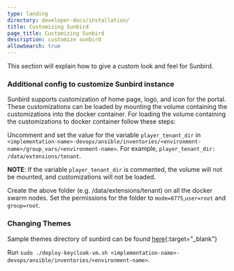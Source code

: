 ```yaml
---
type: landing
directory: developer-docs/installation/
title: Customizing Sunbird
page_title: Customizing Sunbird
description: customize sunbird
allowSearch: true
---
```

This section will explain how to give a custom look and feel for Sunbird.

### Additional config to customize Sunbird instance
Sunbird supports customization of home page, logo, and icon for the portal. 
These customizations can be loaded by mounting the volume containing the customizations into the docker container.
For loading the volume containing the customizations to docker container follow these steps:

Uncomment and set the value for the variable `player_tenant_dir` in `<implementation-name>-devops/ansible/inventories/<environment-name>/group_vars/<environment-name>`. 
For example, `player_tenant_dir: /data/extensions/tenant`.

**NOTE**: If the variable `player_tenant_dir` is commented, the volume will not be mounted, and customizations will not be loaded.

Create the above folder (e.g. /data/extensions/tenant) on all the docker swarm nodes. Set the permissions for the folder to `mode=0775`,`user=root` and `group=root`.

### Changing Themes
Sample themes directory of sunbird can be  found  [here](https://github.com/project-sunbird/sunbird-devops/tree/master/ansible/artifacts){:target="_blank"}

Run `sudo ./deploy-keycloak-vm.sh <implementation-name>-devops/ansible/inventories/<environment-name>`.
